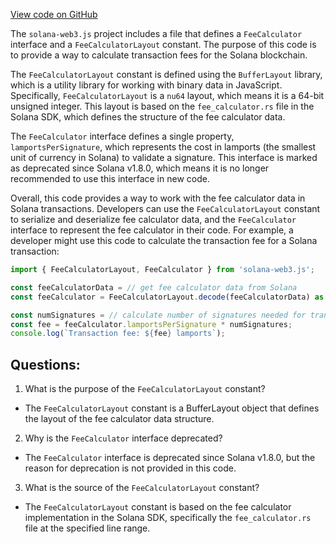 [View code on GitHub](https://github.com/solana-labs/solana-web3.js/blob/master/packages/library-legacy/src/fee-calculator.ts)

The `solana-web3.js` project includes a file that defines a `FeeCalculator` interface and a `FeeCalculatorLayout` constant. The purpose of this code is to provide a way to calculate transaction fees for the Solana blockchain.

The `FeeCalculatorLayout` constant is defined using the `BufferLayout` library, which is a utility library for working with binary data in JavaScript. Specifically, `FeeCalculatorLayout` is a `nu64` layout, which means it is a 64-bit unsigned integer. This layout is based on the `fee_calculator.rs` file in the Solana SDK, which defines the structure of the fee calculator data.

The `FeeCalculator` interface defines a single property, `lamportsPerSignature`, which represents the cost in lamports (the smallest unit of currency in Solana) to validate a signature. This interface is marked as deprecated since Solana v1.8.0, which means it is no longer recommended to use this interface in new code.

Overall, this code provides a way to work with the fee calculator data in Solana transactions. Developers can use the `FeeCalculatorLayout` constant to serialize and deserialize fee calculator data, and the `FeeCalculator` interface to represent the fee calculator in their code. For example, a developer might use this code to calculate the transaction fee for a Solana transaction:

```typescript
import { FeeCalculatorLayout, FeeCalculator } from 'solana-web3.js';

const feeCalculatorData = // get fee calculator data from Solana
const feeCalculator = FeeCalculatorLayout.decode(feeCalculatorData) as FeeCalculator;

const numSignatures = // calculate number of signatures needed for transaction
const fee = feeCalculator.lamportsPerSignature * numSignatures;
console.log(`Transaction fee: ${fee} lamports`);
```
## Questions: 
 1. What is the purpose of the `FeeCalculatorLayout` constant?
- The `FeeCalculatorLayout` constant is a BufferLayout object that defines the layout of the fee calculator data structure.

2. Why is the `FeeCalculator` interface deprecated?
- The `FeeCalculator` interface is deprecated since Solana v1.8.0, but the reason for deprecation is not provided in this code.

3. What is the source of the `FeeCalculatorLayout` constant?
- The `FeeCalculatorLayout` constant is based on the fee calculator implementation in the Solana SDK, specifically the `fee_calculator.rs` file at the specified line range.